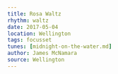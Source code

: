 ```yaml
---
title: Rosa Waltz
rhythm: waltz
date: 2017-05-04
location: Wellington
tags: focusset
tunes: [midnight-on-the-water.md]
author: James McNamara
source: Wellington
---
```

